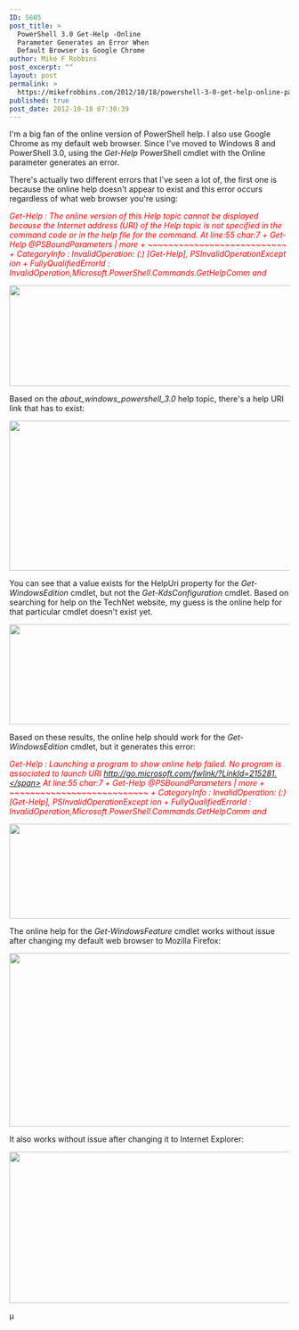 ```yaml
---
ID: 5605
post_title: >
  PowerShell 3.0 Get-Help -Online
  Parameter Generates an Error When
  Default Browser is Google Chrome
author: Mike F Robbins
post_excerpt: ""
layout: post
permalink: >
  https://mikefrobbins.com/2012/10/18/powershell-3-0-get-help-online-parameter-generates-an-error-when-default-browser-is-google-chrome/
published: true
post_date: 2012-10-18 07:30:39
---
```

I'm a big fan of the online version of PowerShell help. I also use Google Chrome as my default web browser. Since I've moved to Windows 8 and PowerShell 3.0, using the <em>Get-Help</em> PowerShell cmdlet with the Online parameter generates an error.

There's actually two different errors that I've seen a lot of, the first one is because the online help doesn't appear to exist and this error occurs regardless of what web browser you're using:

<em><span style="color: #ff0000;">Get-Help : The online version of this Help topic cannot be displayed because the </span></em>
<em> <span style="color: #ff0000;">Internet address (URI) of the Help topic is not specified in the command code or in the </span></em>
<em> <span style="color: #ff0000;">help file for the command.</span></em>
<em> <span style="color: #ff0000;">At line:55 char:7</span></em>
<em> <span style="color: #ff0000;">+ Get-Help @PSBoundParameters | more</span></em>
<em> <span style="color: #ff0000;">+ ~~~~~~~~~~~~~~~~~~~~~~~~~~~</span></em>
<em> <span style="color: #ff0000;"> + CategoryInfo : InvalidOperation: (:) [Get-Help], PSInvalidOperationExcept </span></em>
<em> <span style="color: #ff0000;"> ion</span></em>
<em> <span style="color: #ff0000;"> + FullyQualifiedErrorId : InvalidOperation,Microsoft.PowerShell.Commands.GetHelpComm </span></em>
<em> <span style="color: #ff0000;"> and</span></em>

<a href="http://mikefrobbins.com/wp-content/uploads/2012/10/pshelp-error1.png"><img class="alignnone size-full wp-image-5606" title="pshelp-error1" src="http://mikefrobbins.com/wp-content/uploads/2012/10/pshelp-error1.png" alt="" width="640" height="181" /></a>

Based on the <em>about_windows_powershell_3.0</em> help topic, there's a help URI link that has to exist:

<a href="http://mikefrobbins.com/wp-content/uploads/2012/10/pshelp-error2.png"><img class="alignnone size-full wp-image-5607" title="pshelp-error2" src="http://mikefrobbins.com/wp-content/uploads/2012/10/pshelp-error2.png" alt="" width="625" height="269" /></a>

You can see that a value exists for the HelpUri property for the <em>Get-WindowsEdition</em> cmdlet, but not the <em>Get-KdsConfiguration</em> cmdlet. Based on searching for help on the TechNet website, my guess is the online help for that particular cmdlet doesn't exist yet.

<a href="http://mikefrobbins.com/wp-content/uploads/2012/10/pshelp-error3.png"><img class="alignnone size-full wp-image-5608" title="pshelp-error3" src="http://mikefrobbins.com/wp-content/uploads/2012/10/pshelp-error3.png" alt="" width="531" height="180" /></a>

Based on these results, the online help should work for the <em>Get-WindowsEdition</em> cmdlet, but it generates this error:

<em><span style="color: #ff0000;">Get-Help : Launching a program to show online help failed. No program is associated to </span></em>
<em> <span style="color: #ff0000;">launch URI http://go.microsoft.com/fwlink/?LinkId=215281.</span></em>
<em> <span style="color: #ff0000;">At line:55 char:7</span></em>
<em> <span style="color: #ff0000;">+ Get-Help @PSBoundParameters | more</span></em>
<em> <span style="color: #ff0000;">+ ~~~~~~~~~~~~~~~~~~~~~~~~~~~</span></em>
<em> <span style="color: #ff0000;"> + CategoryInfo : InvalidOperation: (:) [Get-Help], PSInvalidOperationExcept </span></em>
<em> <span style="color: #ff0000;"> ion</span></em>
<em> <span style="color: #ff0000;"> + FullyQualifiedErrorId : InvalidOperation,Microsoft.PowerShell.Commands.GetHelpComm </span></em>
<em> <span style="color: #ff0000;"> and</span></em>

<a href="http://mikefrobbins.com/wp-content/uploads/2012/10/pshelp-error4.png"><img class="alignnone size-full wp-image-5609" title="pshelp-error4" src="http://mikefrobbins.com/wp-content/uploads/2012/10/pshelp-error4.png" alt="" width="640" height="170" /></a>

The online help for the <em>Get-WindowsFeature</em> cmdlet works without issue after changing my default web browser to Mozilla Firefox:

<a href="http://mikefrobbins.com/wp-content/uploads/2012/10/pshelp-error5.png"><img class="alignnone size-full wp-image-5610" title="pshelp-error5" src="http://mikefrobbins.com/wp-content/uploads/2012/10/pshelp-error5.png" alt="" width="517" height="311" /></a>

It also works without issue after changing it to Internet Explorer:

<a href="http://mikefrobbins.com/wp-content/uploads/2012/10/pshelp-error6.png"><img class="alignnone size-full wp-image-5611" title="pshelp-error6" src="http://mikefrobbins.com/wp-content/uploads/2012/10/pshelp-error6.png" alt="" width="505" height="272" /></a>

µ